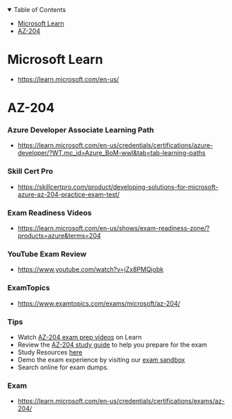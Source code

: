 
<details open="open">
<summary>Table of Contents</summary>

-   [Microsoft Learn](#microsoft-learn)
-   [AZ-204](#az-204)

</details>



# Microsoft Learn
- https://learn.microsoft.com/en-us/



# AZ-204

### Azure Developer Associate Learning Path
- https://learn.microsoft.com/en-us/credentials/certifications/azure-developer/?WT.mc_id=Azure_BoM-wwl&tab=tab-learning-paths


### Skill Cert Pro
- https://skillcertpro.com/product/developing-solutions-for-microsoft-azure-az-204-practice-exam-test/

### Exam Readiness Videos
- https://learn.microsoft.com/en-us/shows/exam-readiness-zone/?products=azure&terms=204

### YouTube Exam Review
- https://www.youtube.com/watch?v=jZx8PMQjobk

### ExamTopics
- https://www.examtopics.com/exams/microsoft/az-204/


### Tips
- Watch [AZ-204 exam prep videos](https://learn.microsoft.com/en-us/shows/exam-readiness-zone/preparing-for-az-204-develop-azure-compute-solutions-1-of-5/) on Learn
- Review the [AZ-204 study guide](https://aka.ms/AZ204-StudyGuide) to help you prepare for the exam
- Study Resources [here](https://learn.microsoft.com/en-us/credentials/certifications/resources/study-guides/az-204#study-resources)
- Demo the exam experience by visiting our [exam sandbox](https://go.microsoft.com/fwlink/?linkid=2226877)
- Search online for exam dumps.


### Exam
- https://learn.microsoft.com/en-us/credentials/certifications/exams/az-204/



